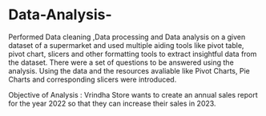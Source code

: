 # Data-Analysis-
Performed Data cleaning ,Data processing and Data analysis on a given dataset of a supermarket and used multiple aiding
tools like pivot table, pivot chart, slicers and other formatting tools to extract insightful data from the dataset.
There were a set of questions to be answered using the analysis. Using the data and the resources avaliable like 
Pivot Charts, Pie Charts and corresponding slicers were introduced. 

Objective of Analysis : Vrindha Store wants to create an annual sales report for the year 2022 so that they can increase their sales in 2023.
